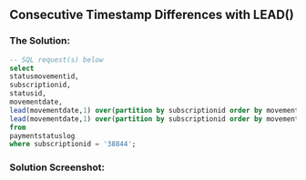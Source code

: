 ## Consecutive Timestamp Differences with LEAD()



### The Solution: 

``` SQL
-- SQL request(s)​​​​​​‌​‌​​‌‌​​​‌‌‌‌​​​​​​‌​‌‌‌ below
select 
statusmovementid,
subscriptionid,
statusid,
movementdate,
lead(movementdate,1) over(partition by subscriptionid order by movementdate) as nextstatusmovementdate,
lead(movementdate,1) over(partition by subscriptionid order by movementdate) - movementdate as timeinstatus
from
paymentstatuslog
where subscriptionid = '38844';
```

### Solution Screenshot:
